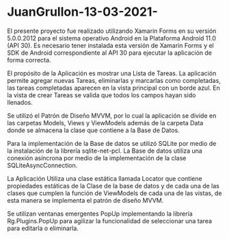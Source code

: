 # JuanGrullon-13-03-2021-

El presente proyecto fue realizado utilizando Xamarin Forms en su versión 5.0.0.2012 para el sistema operativo Android en la Plataforma Android 11.0 (API 30).
Es necesario tener instalada esta versión de Xamarin Forms y el SDK de Android correspondiente al API 30 para ejecutar la aplicación de forma correcta.

El propósito de la Aplicación es mostrar una Lista de Tareas. La aplicación permite agregar nuevas Tareas, eliminarlas y marcarlas como completadas,
las tareas completadas aparecen en la vista principal con un borde azul. En la vista de crear Tareas se valida que todos los campos hayan sido llenados.

Se utilizó el Patrón de Diseño MVVM, por lo cual la aplicación se divide en las carpetas Models, Views y ViewModels además de la carpeta Data donde se almacena la clase que contiene a la Base de Datos.

Para la implementación de la Base de datos se utilizó SQLite por medio de la instalación de la librería sqlite-net-pcl. La Base de datos utiliza una conexión asíncrona por medio de la implementación
de la clase SQLiteAsyncConnection.

La Aplicación Utiliza una clase estática llamada Locator que contiene propiedades estáticas de la Clase de la base de datos y de cada una de las clases que cumplen la función de ViewModels de cada una de las vistas,
de esta manera se implementa el patrón de diseño MVVM.

Se utilizan ventanas emergentes PopUp implementando la librería Rg.Plugins.PopUp para agilizar la funcionalidad de seleccionar una tarea para editarla o eliminarla.



